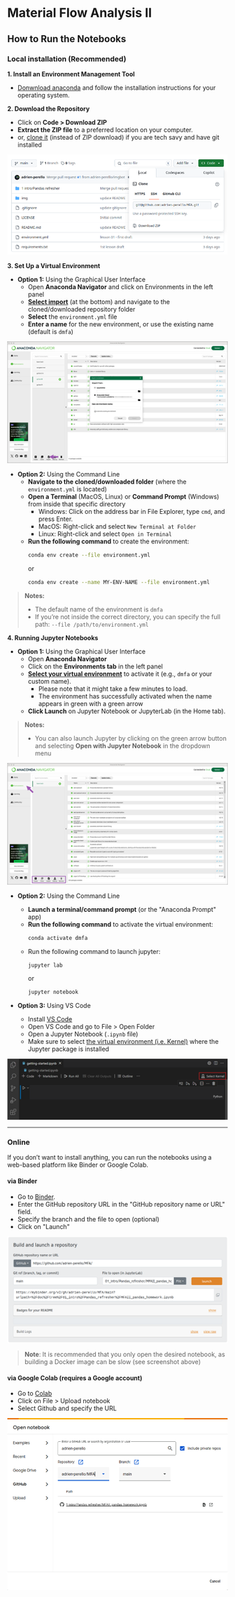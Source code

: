 # Material Flow Analysis II


## How to Run the Notebooks

### Local installation (Recommended)

**1. Install an Environment Management Tool**

  - [Donwnload anaconda](https://www.anaconda.com/products/individual) and follow the installation instructions for your operating system.


**2. Download the Repository**

  - Click on **Code > Download ZIP**
  - **Extract the ZIP file** to a preferred location on your computer.
  - or, [clone it](https://docs.github.com/en/repositories/creating-and-managing-repositories/cloning-a-repository) (instead of ZIP download) if you are tech savy and have git installed

![download repo](./img/import.png)


**3. Set Up a Virtual Environment**

- **Option 1:** Using the Graphical User Interface
  - Open **Anaconda Navigator** and click on Environments in the left panel
  - **[Select import](https://www.anaconda.com/docs/tools/anaconda-navigator/tutorials/manage-environments)** (at the bottom) and navigate to the cloned/downloaded repository folder
  - **Select** the `environment.yml` file
  - **Enter a name** for the new environment, or use the existing name (default is `dmfa`)


![Anaconda GUI - set up venv](./img/anaconda_setup_env.png)

- **Option 2:** Using the Command Line
  - **Navigate to the cloned/downloaded folder** (where the `environment.yml` is located)
  - **Open a Terminal** (MacOS, Linux) or **Command Prompt** (Windows) from inside that specific directory
    - Windows: Click on the address bar in File Explorer, type `cmd`, and press Enter.
    - MacOS: Right-click and select `New Terminal at Folder`
    - Linux: Right-click and select `Open in Terminal`
  - **Run the following command** to create the environment:
    ```bash
    conda env create --file environment.yml
    ```
    or
    ```bash
    conda env create --name MY-ENV-NAME --file environment.yml
    ```  
  
  
> **Notes:**
> - The default name of the environment is `dmfa`
> - If you’re not inside the correct directory, you can specify the full path: `--file /path/to/environment.yml`


  
  
**4. Running Jupyter Notebooks**

- **Option 1:** Using the Graphical User Interface
  - Open **Anaconda Navigator** 
  - Click on the **Environments tab** in the left panel
  - **[Select your virtual environment](https://www.anaconda.com/docs/tools/anaconda-navigator/tutorials/manage-environments)** to activate it (e.g., `dmfa` or your custom name).
    - Please note that it might take a few minutes to load.
    - The environment has successfully activated when the name appears in green with a green arrow
  - **Click Launch** on Jupyter Notebook or JupyterLab (in the Home tab).

> **Notes:**
> - You can also launch Jupyter by clicking on the green arrow button and selecting **Open with Jupyter Notebook** in the dropdown menu

![Anaconda GUI - activate venv](./img/anaconda_activate_env.png)
  
- **Option 2:** Using the Command Line
    - **Launch a terminal/command prompt** (or the "Anaconda Prompt" app)
    - **Run the following command** to activate the virtual environment:
      ```bash
      conda activate dmfa
      ```
    - Run the following command to launch jupyter:
      ```bash
      jupyter lab
      ``` 
      or
      ```bash
      jupyter notebook
      ```
  
- **Option 3:** Using VS Code
    - Install [VS Code](https://code.visualstudio.com/download)
    - Open VS Code and go to File > Open Folder
    - Open a Jupyter Notebook (`.ipynb` file)
    - Make sure to select [the virtual environment (i.e. Kernel)](https://code.visualstudio.com/docs/datascience/jupyter-notebooks) where the Jupyter package is installed

![vscode](./img/vscode.png)


***


### Online

If you don’t want to install anything, you can run the notebooks using a web-based platform like Binder or Google Colab.

#### via Binder

- Go to [Binder](https://mybinder.org/).
- Enter the GitHub repository URL in the "GitHub repository name or URL" field.
- Specify the branch and the file to open (optional)
- Click on "Launch"

![mybinder](./img/mybinder.png)

> **Note**: It is recommended that you only open the desired notebook, as building a Docker image can be slow (see screenshot above)


#### via Google Colab (requires a Google account)

- Go to [Colab](https://colab.research.google.com/)
- Click on File > Upload notebook
- Select Github and specify the URL

![colab](./img/colab.png)
